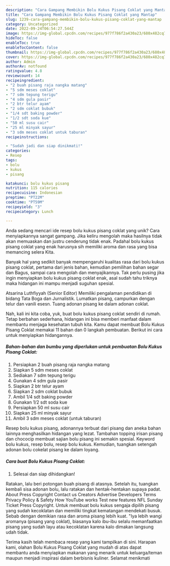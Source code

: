 ```yaml
---
description: "Cara Gampang Membikin Bolu Kukus Pisang Coklat yang Mantap"
title: "Cara Gampang Membikin Bolu Kukus Pisang Coklat yang Mantap"
slug: 1239-cara-gampang-membikin-bolu-kukus-pisang-coklat-yang-mantap
category: Uncategorized
date: 2022-09-24T06:54:27.544Z
image: https://img-global.cpcdn.com/recipes/977f786f2a430a23/680x482cq70/bolu-kukus-pisang-coklat-foto-resep-utama.jpg
hideToc: false
enableToc: true
enableTocContent: false
thumbnail: https://img-global.cpcdn.com/recipes/977f786f2a430a23/680x482cq70/bolu-kukus-pisang-coklat-foto-resep-utama.jpg
cover: https://img-global.cpcdn.com/recipes/977f786f2a430a23/680x482cq70/bolu-kukus-pisang-coklat-foto-resep-utama.jpg
author: Admin
authorAv: notfound
ratingvalue: 4.8
reviewcount: 14
recipeingredient:
- "2 buah pisang raja nangka matang"
- "5 sdm meses coklat"
- "7 sdm tepung terigu"
- "4 sdm gula pasir"
- "2 btr telur ayam"
- "2 sdm coklat bubuk"
- "1/4 sdt baking powder"
- "1/2 sdt soda kue"
- "50 ml susu cair"
- "25 ml minyak sayur"
- "3 sdm meses coklat untuk taburan"
recipeinstructions:

- "Sudah jadi dan siap dinikmati!"
categories:
- Resep
tags:
- bolu
- kukus
- pisang

katakunci: bolu kukus pisang 
nutrition: 115 calories
recipecuisine: Indonesian
preptime: "PT22M"
cooktime: "PT59M"
recipeyield: "3"
recipecategory: Lunch

---
```





Anda sedang mencari ide resep bolu kukus pisang coklat yang unik? Cara menyiapkannya sangat gampang. Jika keliru mengolah maka hasilnya tidak akan memuaskan dan justru cenderung tidak enak. Padahal bolu kukus pisang coklat yang enak harusnya sih memiliki aroma dan rasa yang bisa memancing selera Kita.





Banyak hal yang sedikit banyak mempengaruhi kualitas rasa dari bolu kukus pisang coklat, pertama dari jenis bahan, kemudian pemilihan bahan segar dan Bagus, sampai cara mengolah dan menyajikannya. Tak perlu pusing jika ingin menyiapkan bolu kukus pisang coklat enak,      asal sudah tahu triknya maka hidangan ini mampu menjadi suguhan spesial.














Atsarina Luthfiyyah (Senior Editor) Memiliki pengalaman pendidikan di bidang Tata Boga dan Jurnalistik. Lumatkan pisang, campurkan dengan telur dan vanili esesn. Tuang adonan pisang ke dalam adonan coklat.






Nah, kali ini kita coba, yuk, buat bolu kukus pisang coklat sendiri di rumah. Tetap berbahan sederhana, hidangan ini bisa memberi manfaat dalam membantu menjaga kesehatan tubuh kita. Kamu dapat membuat Bolu Kukus Pisang Coklat memakai 11 bahan dan 0 langkah pembuatan. Berikut ini cara untuk menyiapkan hidangannya.

<!--inarticleads1-->

##### Bahan-bahan dan bumbu yang diperlukan untuk pembuatan Bolu Kukus Pisang Coklat:

1. Persiapkan 2 buah pisang raja nangka matang
1. Siapkan 5 sdm meses coklat
1. Sediakan 7 sdm tepung terigu
1. Gunakan 4 sdm gula pasir
1. Siapkan 2 btr telur ayam
1. Siapkan 2 sdm coklat bubuk
1. Ambil 1/4 sdt baking powder
1. Gunakan 1/2 sdt soda kue
1. Persiapkan 50 ml susu cair
1. Siapkan 25 ml minyak sayur
1. Ambil 3 sdm meses coklat (untuk taburan)


Resep bolu kukus pisang, adonannya terbuat dari pisang dan aneka bahan lainnya menghasilkan hidangan yang lezat. Tambahan topping irisan pisang dan chococip membuat sajian bolu pisang ini semakin spesial. Keyword bolu kukus, resep bolu, resep bolu kukus. Kemudian, tuangkan setengah adonan bolu cokelat pisang ke dalam loyang. 

<!--inarticleads2-->

##### Cara buat Bolu Kukus Pisang Coklat:


1. Selesai dan siap dihidangkan!

Ratakan, lalu beri potongan buah pisang di atasnya. Setelah itu, tuangkan kembali sisa adonan bolu, lalu ratakan dan hentak-hentakan supaya padat. About Press Copyright Contact us Creators Advertise Developers Terms Privacy Policy &amp; Safety How YouTube works Test new features NFL Sunday Ticket Press Copyright. Untuk membuat bolu kukus sengaja dipilih pisang yang sudah kecoklatan dan memiliki tingkat kematangan mendekati busuk. Sebab dengan demikian rasa dan aroma pisang lebih kuat. &#34;Iya lebih wangi aromanya (pisang yang coklat), biasanya kalo ibu-ibu selalu memanfaatkan pisang yang sudah layu atau kecoklatan karena kalo dimakan langsung udah tidak. 

Terima kasih telah membaca resep yang kami tampilkan di sini. Harapan kami, olahan Bolu Kukus Pisang Coklat yang mudah di atas dapat membantu anda menyiapkan makanan yang menarik untuk keluarga/teman maupun menjadi inspirasi dalam berbisnis kuliner. Selamat menikmati
